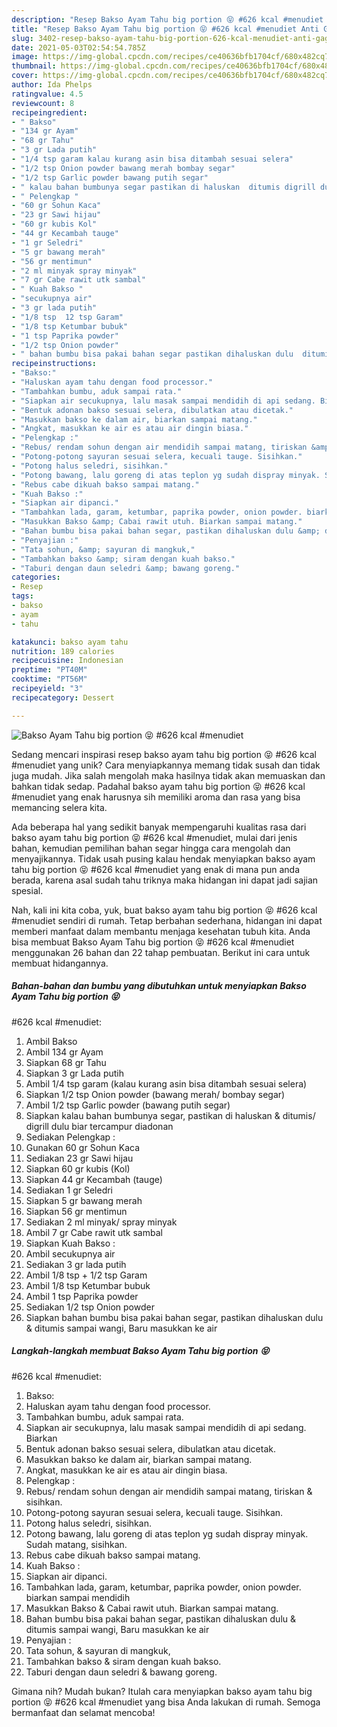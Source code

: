 ```yaml
---
description: "Resep Bakso Ayam Tahu big portion 😝 #626 kcal #menudiet Anti Gagal"
title: "Resep Bakso Ayam Tahu big portion 😝 #626 kcal #menudiet Anti Gagal"
slug: 3402-resep-bakso-ayam-tahu-big-portion-626-kcal-menudiet-anti-gagal
date: 2021-05-03T02:54:54.785Z
image: https://img-global.cpcdn.com/recipes/ce40636bfb1704cf/680x482cq70/bakso-ayam-tahu-big-portion-😝-626-kcal-menudiet-foto-resep-utama.jpg
thumbnail: https://img-global.cpcdn.com/recipes/ce40636bfb1704cf/680x482cq70/bakso-ayam-tahu-big-portion-😝-626-kcal-menudiet-foto-resep-utama.jpg
cover: https://img-global.cpcdn.com/recipes/ce40636bfb1704cf/680x482cq70/bakso-ayam-tahu-big-portion-😝-626-kcal-menudiet-foto-resep-utama.jpg
author: Ida Phelps
ratingvalue: 4.5
reviewcount: 8
recipeingredient:
- " Bakso"
- "134 gr Ayam"
- "68 gr Tahu"
- "3 gr Lada putih"
- "1/4 tsp garam kalau kurang asin bisa ditambah sesuai selera"
- "1/2 tsp Onion powder bawang merah bombay segar"
- "1/2 tsp Garlic powder bawang putih segar"
- " kalau bahan bumbunya segar pastikan di haluskan  ditumis digrill dulu biar tercampur diadonan"
- " Pelengkap "
- "60 gr Sohun Kaca"
- "23 gr Sawi hijau"
- "60 gr kubis Kol"
- "44 gr Kecambah tauge"
- "1 gr Seledri"
- "5 gr bawang merah"
- "56 gr mentimun"
- "2 ml minyak spray minyak"
- "7 gr Cabe rawit utk sambal"
- " Kuah Bakso "
- "secukupnya air"
- "3 gr lada putih"
- "1/8 tsp  12 tsp Garam"
- "1/8 tsp Ketumbar bubuk"
- "1 tsp Paprika powder"
- "1/2 tsp Onion powder"
- " bahan bumbu bisa pakai bahan segar pastikan dihaluskan dulu  ditumis sampai wangi Baru masukkan ke air"
recipeinstructions:
- "Bakso:"
- "Haluskan ayam tahu dengan food processor."
- "Tambahkan bumbu, aduk sampai rata."
- "Siapkan air secukupnya, lalu masak sampai mendidih di api sedang. Biarkan"
- "Bentuk adonan bakso sesuai selera, dibulatkan atau dicetak."
- "Masukkan bakso ke dalam air, biarkan sampai matang."
- "Angkat, masukkan ke air es atau air dingin biasa."
- "Pelengkap :"
- "Rebus/ rendam sohun dengan air mendidih sampai matang, tiriskan &amp; sisihkan."
- "Potong-potong sayuran sesuai selera, kecuali tauge. Sisihkan."
- "Potong halus seledri, sisihkan."
- "Potong bawang, lalu goreng di atas teplon yg sudah dispray minyak. Sudah matang, sisihkan."
- "Rebus cabe dikuah bakso sampai matang."
- "Kuah Bakso :"
- "Siapkan air dipanci."
- "Tambahkan lada, garam, ketumbar, paprika powder, onion powder. biarkan sampai mendidih"
- "Masukkan Bakso &amp; Cabai rawit utuh. Biarkan sampai matang."
- "Bahan bumbu bisa pakai bahan segar, pastikan dihaluskan dulu &amp; ditumis sampai wangi, Baru masukkan ke air"
- "Penyajian :"
- "Tata sohun, &amp; sayuran di mangkuk,"
- "Tambahkan bakso &amp; siram dengan kuah bakso."
- "Taburi dengan daun seledri &amp; bawang goreng."
categories:
- Resep
tags:
- bakso
- ayam
- tahu

katakunci: bakso ayam tahu 
nutrition: 189 calories
recipecuisine: Indonesian
preptime: "PT40M"
cooktime: "PT56M"
recipeyield: "3"
recipecategory: Dessert

---
```



![Bakso Ayam Tahu big portion 😝
#626 kcal #menudiet](https://img-global.cpcdn.com/recipes/ce40636bfb1704cf/680x482cq70/bakso-ayam-tahu-big-portion-😝-626-kcal-menudiet-foto-resep-utama.jpg)

Sedang mencari inspirasi resep bakso ayam tahu big portion 😝
#626 kcal #menudiet yang unik? Cara menyiapkannya memang tidak susah dan tidak juga mudah. Jika salah mengolah maka hasilnya tidak akan memuaskan dan bahkan tidak sedap. Padahal bakso ayam tahu big portion 😝
#626 kcal #menudiet yang enak harusnya sih memiliki aroma dan rasa yang bisa memancing selera kita.



Ada beberapa hal yang sedikit banyak mempengaruhi kualitas rasa dari bakso ayam tahu big portion 😝
#626 kcal #menudiet, mulai dari jenis bahan, kemudian pemilihan bahan segar hingga cara mengolah dan menyajikannya. Tidak usah pusing kalau hendak menyiapkan bakso ayam tahu big portion 😝
#626 kcal #menudiet yang enak di mana pun anda berada, karena asal sudah tahu triknya maka hidangan ini dapat jadi sajian spesial.


Nah, kali ini kita coba, yuk, buat bakso ayam tahu big portion 😝
#626 kcal #menudiet sendiri di rumah. Tetap berbahan sederhana, hidangan ini dapat memberi manfaat dalam membantu menjaga kesehatan tubuh kita. Anda bisa membuat Bakso Ayam Tahu big portion 😝
#626 kcal #menudiet menggunakan 26 bahan dan 22 tahap pembuatan. Berikut ini cara untuk membuat hidangannya.

<!--inarticleads1-->

##### Bahan-bahan dan bumbu yang dibutuhkan untuk menyiapkan Bakso Ayam Tahu big portion 😝
#626 kcal #menudiet:

1. Ambil  Bakso
1. Ambil 134 gr Ayam
1. Siapkan 68 gr Tahu
1. Siapkan 3 gr Lada putih
1. Ambil 1/4 tsp garam (kalau kurang asin bisa ditambah sesuai selera)
1. Siapkan 1/2 tsp Onion powder (bawang merah/ bombay segar)
1. Ambil 1/2 tsp Garlic powder (bawang putih segar)
1. Siapkan  kalau bahan bumbunya segar, pastikan di haluskan &amp; ditumis/ digrill dulu biar tercampur diadonan
1. Sediakan  Pelengkap :
1. Gunakan 60 gr Sohun Kaca
1. Sediakan 23 gr Sawi hijau
1. Siapkan 60 gr kubis (Kol)
1. Siapkan 44 gr Kecambah (tauge)
1. Sediakan 1 gr Seledri
1. Siapkan 5 gr bawang merah
1. Siapkan 56 gr mentimun
1. Sediakan 2 ml minyak/ spray minyak
1. Ambil 7 gr Cabe rawit utk sambal
1. Siapkan  Kuah Bakso :
1. Ambil secukupnya air
1. Sediakan 3 gr lada putih
1. Ambil 1/8 tsp + 1/2 tsp Garam
1. Ambil 1/8 tsp Ketumbar bubuk
1. Ambil 1 tsp Paprika powder
1. Sediakan 1/2 tsp Onion powder
1. Siapkan  bahan bumbu bisa pakai bahan segar, pastikan dihaluskan dulu &amp; ditumis sampai wangi, Baru masukkan ke air




<!--inarticleads2-->

##### Langkah-langkah membuat Bakso Ayam Tahu big portion 😝
#626 kcal #menudiet:

1. Bakso:
1. Haluskan ayam tahu dengan food processor.
1. Tambahkan bumbu, aduk sampai rata.
1. Siapkan air secukupnya, lalu masak sampai mendidih di api sedang. Biarkan
1. Bentuk adonan bakso sesuai selera, dibulatkan atau dicetak.
1. Masukkan bakso ke dalam air, biarkan sampai matang.
1. Angkat, masukkan ke air es atau air dingin biasa.
1. Pelengkap :
1. Rebus/ rendam sohun dengan air mendidih sampai matang, tiriskan &amp; sisihkan.
1. Potong-potong sayuran sesuai selera, kecuali tauge. Sisihkan.
1. Potong halus seledri, sisihkan.
1. Potong bawang, lalu goreng di atas teplon yg sudah dispray minyak. Sudah matang, sisihkan.
1. Rebus cabe dikuah bakso sampai matang.
1. Kuah Bakso :
1. Siapkan air dipanci.
1. Tambahkan lada, garam, ketumbar, paprika powder, onion powder. biarkan sampai mendidih
1. Masukkan Bakso &amp; Cabai rawit utuh. Biarkan sampai matang.
1. Bahan bumbu bisa pakai bahan segar, pastikan dihaluskan dulu &amp; ditumis sampai wangi, Baru masukkan ke air
1. Penyajian :
1. Tata sohun, &amp; sayuran di mangkuk,
1. Tambahkan bakso &amp; siram dengan kuah bakso.
1. Taburi dengan daun seledri &amp; bawang goreng.




Gimana nih? Mudah bukan? Itulah cara menyiapkan bakso ayam tahu big portion 😝
#626 kcal #menudiet yang bisa Anda lakukan di rumah. Semoga bermanfaat dan selamat mencoba!
